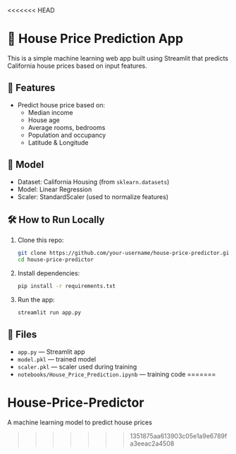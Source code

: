 <<<<<<< HEAD
# 🏡 House Price Prediction App

This is a simple machine learning web app built using Streamlit that predicts California house prices based on input features.

## 🚀 Features
- Predict house price based on:
  - Median income
  - House age
  - Average rooms, bedrooms
  - Population and occupancy
  - Latitude & Longitude

## 🧠 Model
- Dataset: California Housing (from `sklearn.datasets`)
- Model: Linear Regression
- Scaler: StandardScaler (used to normalize features)

## 🛠 How to Run Locally

1. Clone this repo:
   ```bash
   git clone https://github.com/your-username/house-price-predictor.git
   cd house-price-predictor
   ```

2. Install dependencies:
   ```bash
   pip install -r requirements.txt
   ```

3. Run the app:
   ```bash
   streamlit run app.py
   ```

## 📂 Files
- `app.py` — Streamlit app
- `model.pkl` — trained model
- `scaler.pkl` — scaler used during training
- `notebooks/House_Price_Prediction.ipynb` — training code
=======
# House-Price-Predictor
 A machine learning model to predict house prices
>>>>>>> 1351875aa613903c05e1a9e6789fa3eeac2a4508
